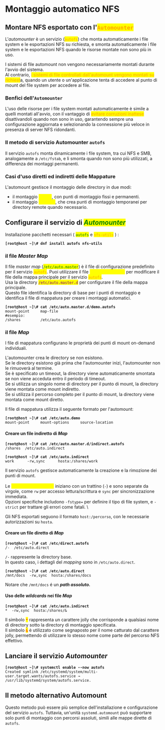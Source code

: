 # Montaggio automatico NFS

## Montare NFS esportato con l'<mark style="color:orange;">`Automounter`</mark>&#x20;

L'_automounter_ è un servizio (<mark style="color:orange;">`autofs`</mark>) che monta automaticamente i file system e le esportazioni NFS su richiesta, e smonta automaticamente i file system e le esportazioni NFS quando le risorse montate non sono più in uso.

I sistemi di file automount non vengono necessariamente montati durante l'avvio del sistema. \
Al contrario, <mark style="color:orange;">i sistemi di file controllati dall'automount vengono montati su richiest</mark>a, quando un utente o un'applicazione tenta di accedere al punto di mount del file system per accedere ai file.

### Benfici dell'`Automounter`&#x20;

L'uso delle risorse per i file system montati automaticamente è simile a quelli montati all'avvio, con il vantaggio di <mark style="color:orange;">evitare corruzioni inattese</mark> disattivandoli quando non sono in uso, garantendo sempre una configurazione aggiornata e selezionando la connessione più veloce in presenza di server NFS ridondanti.

### Il metodo di servizio Automounter `autofs`&#x20;

Il servizio `autofs` monta dinamicamente i file system, tra cui NFS e SMB, analogamente a `/etc/fstab`, e li smonta quando non sono più utilizzati, a differenza dei montaggi permanenti.

### Casi d'uso diretti ed indiretti delle Mappature

L'automount gestisce il montaggio delle directory in due modi:&#x20;

* il montaggio <mark style="color:yellow;">diretto</mark>, con punti di montaggio fissi e permanenti.
* il montaggio <mark style="color:yellow;">indiretto</mark>, che crea punti di montaggio temporanei per directory remote quando necessario.

## Configurare il servizio di _<mark style="color:green;">Automounter</mark>_

Installazione pacchetti necessari ( <mark style="color:green;">`autofs`</mark> e <mark style="color:orange;">`nfs-utils`</mark> ) :

<pre class="language-bash"><code class="lang-bash"><strong>[root@host ~]\# dnf install autofs nfs-utils
</strong></code></pre>

### il file _Master Map_

Il file _master map_ (<mark style="color:green;">`/etc/auto.master`</mark>) è il file di configurazione predefinito per il servizio <mark style="color:orange;">`autofs`</mark>. Puoi utilizzare il file <mark style="color:yellow;">`/etc/autofs.conf`</mark> per modificare il file della mappa principale per il servizio <mark style="color:orange;">`autofs`</mark>. \
Usa la directory <mark style="color:purple;">`/etc/auto.master.d`</mark> per configurare il file della mappa principale. \
Questo file identifica la directory di base per i punti di montaggio e identifica il file di mappatura per creare i montaggi automatici.

<pre class="language-bash"><code class="lang-bash"><strong>[root@host ~]\# cat /etc/auto.master.d/demo.autofs
</strong>mount-point     map-file
#esempio:
/shares         /etc/auto.autofs
</code></pre>

### il file _Map_

I file di mappatura configurano le proprietà dei punti di mount on-demand individuali.&#x20;

L'automounter crea le directory se non esistono. \
Se le directory esistono già prima che l'automounter inizi, l'automounter non le rimuoverà al termine. \
Se è specificato un timeout, la directory viene automaticamente smontata se non viene acceduta entro il periodo di timeout. \
Se si utilizza un singolo nome di directory per il punto di mount, la directory viene montata come mount indiretto. \
Se si utilizza il percorso completo per il punto di mount, la directory viene montata come mount diretto.

Il file di mappatura utilizza il seguente formato per l'automount:

<pre class="language-bash"><code class="lang-bash"><strong>[root@host ~]\# cat /etc/auto.demo
</strong>mount-point     mount-options     source-location
</code></pre>

#### Creare un file indiretto di _Map_

<pre class="language-bash"><code class="lang-bash"><strong>[root@host ~]\# cat /etc/auto.master.d/indirect.autofs
</strong>/shares  /etc/auto.indirect
</code></pre>

<pre class="language-bash"><code class="lang-bash"><strong>[root@host ~]\# cat /etc/auto.indirect
</strong>work      -rw,sync      hosta:/shares/work
</code></pre>

Il servizio `autofs` gestisce automaticamente la creazione e la rimozione dei punti di mount.  \
\
Le <mark style="color:yellow;">opzioni di montaggio</mark> iniziano con un trattino (`-`) e sono separate da virgole, come `rw` per accesso lettura/scrittura e `sync` per sincronizzazione immediata. \
Opzioni specifiche includono `-fstype=` per definire il tipo di file system, e `-strict` per trattare gli errori come fatali. \


Gli NFS esportati seguono il formato `host:/percorso`, con le necessarie autorizzazioni su `hosta`.

#### Creare un file diretto di _Map_

<pre class="language-bash"><code class="lang-bash"><strong>[root@host ~]\# cat /etc/direct.autofs
</strong>/-  /etc/auto.direct
</code></pre>

`/-` rappresente la directory base. \
In questo caso, i dettagli del _mapping_ sono in `/etc/auto.direct`.

<pre class="language-bash"><code class="lang-bash"><strong>[root@host ~]\# cat /etc/auto.direct
</strong>/mnt/docs  -rw,sync  hosta:/shares/docs
</code></pre>

Notare che `/mnt/docs` é un _**path assoluto.**_

#### Uso delle _wildcards_ nei file _Map_

<pre class="language-bash"><code class="lang-bash"><strong>[root@host ~]\# cat /etc/auto.indirect
</strong>*  -rw,sync  hosta:/shares/&#x26;
</code></pre>

Il simbolo <mark style="color:red;">`*`</mark> rappresenta un carattere jolly che corrisponde a qualsiasi nome di directory sotto la directory di montaggio specificata. \
Il simbolo <mark style="color:red;">`&`</mark> è utilizzato come segnaposto per il nome catturato dal carattere jolly, permettendo di utilizzare lo stesso nome come parte del percorso NFS effettivo.

## Lanciare il servizio _Automounter_

<pre class="language-bash"><code class="lang-bash"><strong>[root@host ~]\# systemctl enable --now autofs
</strong>Created symlink /etc/systemd/system/multi-user.target.wants/autofs.service → /usr/lib/systemd/system/autofs.service.
</code></pre>

## Il metodo alternativo Automount

Questo metodo può essere più semplice dell'installazione e configurazione del servizio `autofs`. Tuttavia, un'unità `systemd.automount` può supportare solo punti di montaggio con percorsi assoluti, simili alle mappe dirette di `autofs`.
